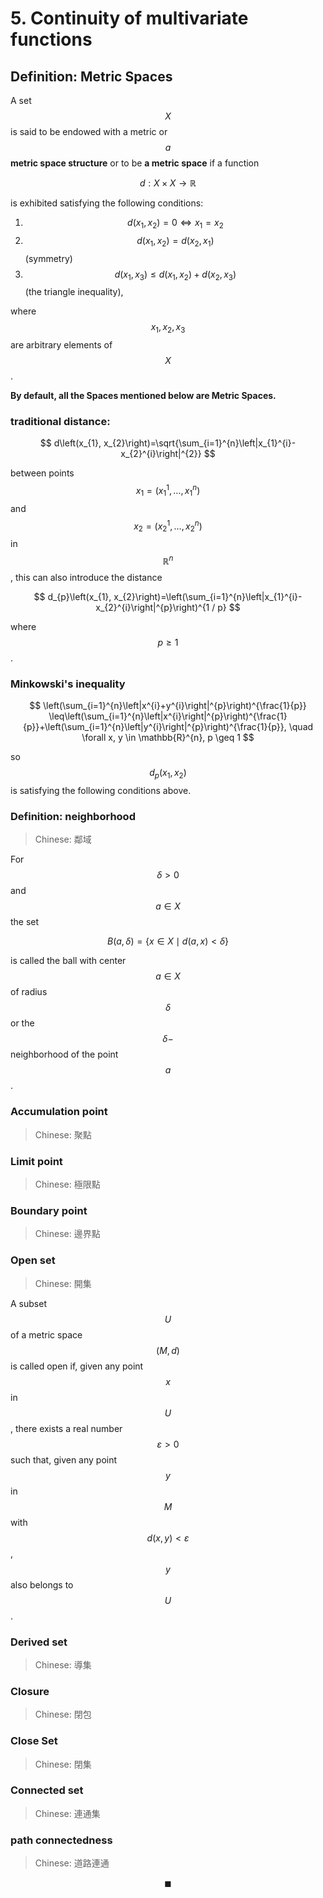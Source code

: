 # 5. Continuity of multivariate functions

## Definition: Metric Spaces

A set $$X$$ is said to be endowed with a metric or $$a$$ **metric space structure** or to be **a metric space** if a function

$$
d: X \times X \rightarrow \mathbb{R}
$$

is exhibited satisfying the following conditions: 

1. $$d\left(x_{1}, x_{2}\right)=0 \Leftrightarrow x_{1}=x_{2}$$
2. $$d\left(x_{1}, x_{2}\right)=d\left(x_{2}, x_{1}\right)$$ \(symmetry\) 
3. $$d\left(x_{1}, x_{3}\right) \leq d\left(x_{1}, x_{2}\right)+d\left(x_{2}, x_{3}\right)$$ \(the triangle inequality\),

where $$x_{1}, x_{2}, x_{3}$$ are arbitrary elements of $$X$$.



**By default, all the Spaces mentioned below are Metric Spaces.**



### traditional distance:

$$
d\left(x_{1}, x_{2}\right)=\sqrt{\sum_{i=1}^{n}\left|x_{1}^{i}-x_{2}^{i}\right|^{2}}
$$

between points $$x_{1}=\left(x_{1}^{1}, \ldots, x_{1}^{n}\right)$$  and $$x_{2}=\left(x_{2}^{1}, \ldots, x_{2}^{n}\right)$$ in $$\mathbb{R}^{n}$$, this can also introduce the distance

$$
d_{p}\left(x_{1}, x_{2}\right)=\left(\sum_{i=1}^{n}\left|x_{1}^{i}-x_{2}^{i}\right|^{p}\right)^{1 / p}
$$

where $$p \geq 1$$. 

### Minkowski's inequality

$$
\left(\sum_{i=1}^{n}\left|x^{i}+y^{i}\right|^{p}\right)^{\frac{1}{p}} \leq\left(\sum_{i=1}^{n}\left|x^{i}\right|^{p}\right)^{\frac{1}{p}}+\left(\sum_{i=1}^{n}\left|y^{i}\right|^{p}\right)^{\frac{1}{p}}, \quad \forall x, y \in \mathbb{R}^{n}, p \geq 1
$$

so $$d_{p}\left(x_{1}, x_{2}\right)$$ is satisfying the following conditions above. 

### Definition: neighborhood

> Chinese: 鄰域

For $$\delta>0$$ and $$a \in X$$ the set

$$
B(a, \delta)=\{x \in X \mid d(a, x)<\delta\}
$$

is called the ball with center $$a \in X$$ of radius $$\delta$$ or the $$\delta -$$neighborhood of the point $$a$$.

### Accumulation point

> Chinese: 聚點



### Limit point

> Chinese: 極限點



### Boundary point

> Chinese: 邊界點



### Open set

> Chinese: 開集

A subset $$U$$ of a metric space $$(M, d)$$ is called open if, given any point $$x$$ in $$U$$, there exists a real number $$\varepsilon>0$$ such that, given any point $$y$$ in $$M$$ with $$d(x, y)<\varepsilon$$, $$y$$ also belongs to $$U$$. 

### Derived set

> Chinese: 導集





### Closure

> Chinese: 閉包



### Close Set

> Chinese: 閉集

### 

### Connected set

> Chinese: 連通集



### path connectedness

> Chinese: 道路連通



$$\blacksquare$$

